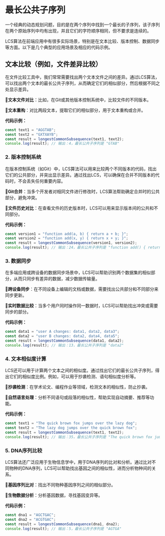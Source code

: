 # **最长公共子序列** 
一个经典的动态规划问题，目的是在两个序列中找到一个最长的子序列，该子序列在两个原始序列中均有出现，并且它们的字符顺序相同，但不要求是连续的。

LCS算法在前端应用中有很多实际场景，特别是在文本比较、版本控制、数据同步等方面。以下是几个典型的应用场景及相应的代码示例。

## **文本比较（例如，文件差异比较）**
   在文件比较工具中，我们常常需要找出两个文本文件之间的差异。通过LCS算法，可以找出两个文本的最长公共子序列，从而确定它们的相似部分，然后根据不同之处显示差异。

    
   🔶**文本文件对比**：比如，在Git或其他版本控制系统中，比较文件的不同版本。

   🔶**文本重构**：对比两段文本，提取它们的相似部分，用于文本重构或合并。

   **代码示例：**
   ```ts
   const text1 = "AGGTAB";
   const text2 = "GXTXAYB";
   const result = longestCommonSubsequence(text1, text2);
   console.log(result); // 输出：4，最长公共子序列是 "GTAB"
   ```

### 2. **版本控制系统**
   在版本控制系统（如Git）中，LCS算法可以用来比较两个不同版本的代码，找出它们的公共部分，并突出显示差异。通过找出LCS，可以确保在合并不同版本的代码时，不会丢失任何重要内容。

    
   🔶**Git合并**：当多个开发者对相同文件进行修改时，LCS算法帮助确定合并时的公共部分，避免冲突。

   🔶**文件历史对比**：在查看文件的历史版本时，LCS可以用来显示版本间的公共和不同部分。

   **代码示例：**
   ```ts
   const version1 = "function add(a, b) { return a + b; }";
   const version2 = "function add(x, y) { return x + y; }";
   const result = longestCommonSubsequence(version1, version2);
   console.log(result); // 输出：24，最长公共子序列是 "function add() { return  + ; }"
   ```

### 3. **数据同步**
   在多端应用或跨设备的数据同步场景中，LCS可以帮助识别两个数据集的相似部分，从而只同步有差异的数据，减少数据传输量。

    
   🔶**跨设备同步**：在不同设备上编辑的文档或数据，需要找出公共部分和不同部分来同步更新。

   🔶**实时数据比较**：当多个用户同时操作同一数据时，LCS可以帮助找出冲突或需要同步的部分。

   **代码示例：**
   ```ts
   const data1 = "user A changes: data1, data2, data3";
   const data2 = "user B changes: data2, data4, data5";
   const result = longestCommonSubsequence(data1, data2);
   console.log(result); // 输出：13，最长公共子序列是 "data2"
   ```

### 4. **文本相似度计算**
   LCS还可以用于计算两个文本之间的相似度。通过找出它们的最长公共子序列，得出它们的相似度比例。例如，可以用于抄袭检测、语句相似度分析等。

    
   🔶**抄袭检测**：在学术论文、编程作业等领域，检测文本的相似性，防止抄袭。

   🔶**自然语言处理**：分析不同语句或段落的相似性，帮助实现自动摘要、推荐等功能。

   **代码示例：**
   ```ts
   const text1 = "The quick brown fox jumps over the lazy dog";
   const text2 = "The lazy dog jumps over the quick brown fox";
   const result = longestCommonSubsequence(text1, text2);
   console.log(result); // 输出：35，最长公共子序列是 "The quick brown fox jumps over the lazy dog"
   ```

### 5. **DNA序列比较**
   LCS算法还广泛应用于生物信息学中，用于DNA序列的比对和分析。通过比对不同物种的DNA序列，LCS可以帮助找出基因之间的相似性，进而分析物种间的关系。

    
   🔶**基因序列比对**：找出不同物种基因序列之间的相似部分。
   
   🔶**生物数据分析**：分析基因数据，寻找基因变异等。

   **代码示例：**
   ```ts
   const dna1 = "AGCTGAC";
   const dna2 = "ACGTGAC";
   const result = longestCommonSubsequence(dna1, dna2);
   console.log(result); // 输出：5，最长公共子序列是 "AGTGA"
   ```